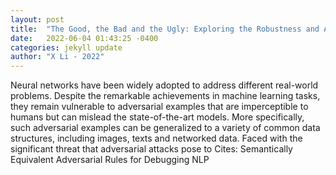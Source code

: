 ```yaml
---
layout: post
title:  "The Good, the Bad and the Ugly: Exploring the Robustness and Applicability of Adversarial Machine Learning"
date:   2022-06-04 01:43:25 -0400
categories: jekyll update
author: "X Li - 2022"
---
```

Neural networks have been widely adopted to address different real-world problems. Despite the remarkable achievements in machine learning tasks, they remain vulnerable to adversarial examples that are imperceptible to humans but can mislead the state-of-the-art models. More specifically, such adversarial examples can be generalized to a variety of common data structures, including images, texts and networked data. Faced with the significant threat that adversarial attacks pose to  Cites: Semantically Equivalent Adversarial Rules for Debugging NLP